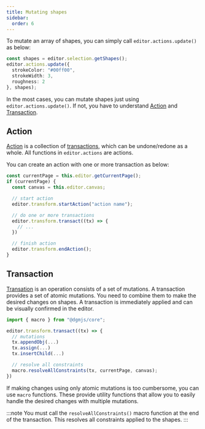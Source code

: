 ```yaml
---
title: Mutating shapes
sidebar:
  order: 6
---
```


To mutate an array of shapes, you can simply call `editor.actions.update()` as below:

```ts
const shapes = editor.selection.getShapes();
editor.actions.update({
  strokeColor: "#00ff00",
  strokeWidth: 3,
  roughness: 2
}, shapes);
```

In the most cases, you can mutate shapes just using `editor.actions.update()`. If not, you have to understand [Action](#action) and [Transaction](#transaction).

## Action

[Action](/api-core/classes/action/) is a collection of [transactions](/api-core/classes/transaction/), which can be undone/redone as a whole. All functions in `editor.actions` are actions.

You can create an action with one or more transaction as below:

```ts
const currentPage = this.editor.getCurrentPage();
if (currentPage) {
  const canvas = this.editor.canvas;

  // start action
  editor.transform.startAction("action name");

  // do one or more transactions
  editor.transform.transact((tx) => {
    // ...
  })

  // finish action
  editor.transform.endAction();
}
```

## Transaction

[Transation](/api-core/classes/transaction/) is an operation consists of a set of mutations.
A transaction provides a set of atomic mutations. You need to combine them to make the desired changes on shapes. A transaction is immediately applied and can be visually confirmed in the editor.

```ts
import { macro } from "@dgmjs/core";

editor.transform.transact((tx) => {
  // mutations
  tx.appendObj(...)
  tx.assign(...)
  tx.insertChild(...)

  // resolve all constraints
  macro.resolveAllConstraints(tx, currentPage, canvas);
})
```

If making changes using only atomic mutations is too cumbersome, you can use `macro` functions. These provide utility functions that allow you to easily handle the desired changes with multiple mutations.

:::note
You must call the `resolveAllConstraints()` macro function at the end of the transaction. This resolves all constraints applied to the shapes.
:::
